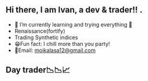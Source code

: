 ## Hi there, I am Ivan, a dev & trader!! .
- 🌱 I’m currently learning  and trying everything 🤣
- Renaissance(fortify)
- Trading Synthetic indices
- 😁Fun fact: I chill more than you party!
- 📧Email: moikalasa12@gmail.com


## Day trader📉📉📈
